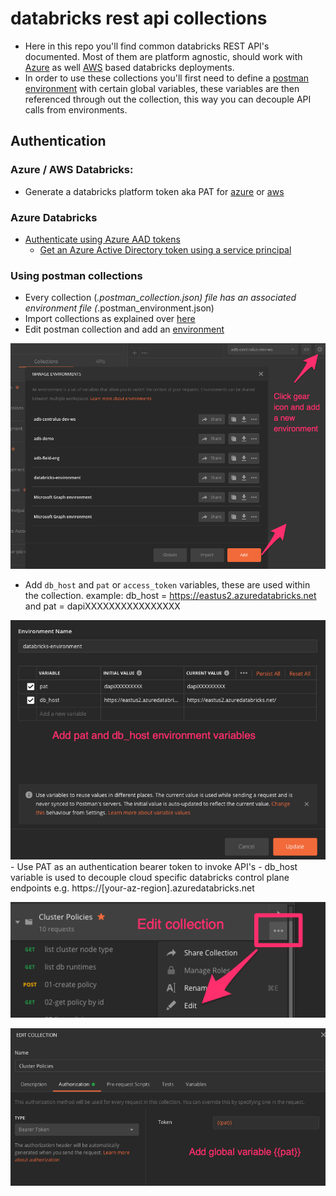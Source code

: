 # databricks rest api collections

- Here in this repo you'll find common databricks REST API's documented. Most of them are platform agnostic, should work with [Azure](https://docs.azuredatabricks.net) as well [AWS](https://docs.databricks.com) based databricks deployments.
- In order to use these collections you'll first need to define a [postman environment](https://learning.postman.com/docs/postman/variables-and-environments/variables/) with certain global variables, these variables are then referenced through out the collection, this way you can decouple API calls from environments.

## Authentication

### Azure / AWS Databricks:
- Generate a databricks platform token aka PAT for [azure](https://docs.microsoft.com/en-us/azure/databricks/dev-tools/api/latest/authentication#authentication) or [aws](https://docs.databricks.com/dev-tools/api/latest/authentication.html#generate-a-token)

### Azure Databricks
- [Authenticate using Azure AAD tokens](https://docs.microsoft.com/en-us/azure/databricks/dev-tools/api/latest/aad/)
  - [Get an Azure Active Directory token using a service principal](https://docs.microsoft.com/en-us/azure/databricks/dev-tools/api/latest/aad/service-prin-aad-token)

### Using postman collections
- Every collection (*.postman_collection.json) file has an associated environment file (*.postman_environment.json)
- Import collections as explained over [here](https://learning.postman.com/docs/postman/collections/intro-to-collections/)
- Edit postman collection and add an [environment](https://learning.postman.com/docs/postman/variables-and-environments/variables/#variables-quick-start)

![Add Environment](https://github.com/bhavink/databricks/blob/master/databricks-rest-api-collection/images/1.png)

- Add `db_host` and `pat` or `access_token` variables, these are used within the collection.
  example: db_host = https://eastus2.azuredatabricks.net and pat = dapiXXXXXXXXXXXXXXXX

![Add Environment Variables](https://github.com/bhavink/databricks/blob/master/databricks-rest-api-collection/images/2.png) - Use PAT as an authentication bearer token to invoke API's - db_host variable is used to decouple cloud specific databricks control plane endpoints e.g. https://[your-az-region].azuredatabricks.net

![Update Collection](https://github.com/bhavink/databricks/blob/master/databricks-rest-api-collection/images/3.png)

![Use global var {{pat}} or {{access_token}}for authentication](https://github.com/bhavink/databricks/blob/master/databricks-rest-api-collection/images/4.png)
